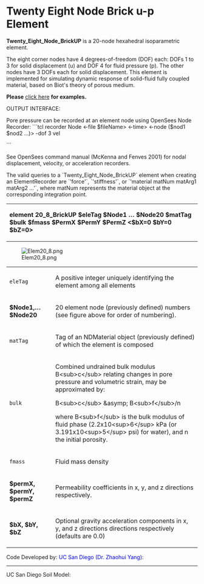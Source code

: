 # Twenty Eight Node Brick u-p Element

<p><strong>Twenty_Eight_Node_BrickUP</strong> is a 20-node hexahedral
isoparametric element.</p>
<p>The eight corner nodes have 4 degrees-of-freedom (DOF) each: DOFs 1
to 3 for solid displacement (u) and DOF 4 for fluid pressure (p). The
other nodes have 3 DOFs each for solid displacement. This element is
implemented for simulating dynamic response of solid-fluid fully coupled
material, based on Biot's theory of porous medium.</p>
<p><strong>Please</strong> <a
href="PressureDependMultiYield02-Example_3" title="wikilink"> click
here</a> <strong>for examples.</strong></p>

<p>OUTPUT INTERFACE:</p>
Pore pressure can be recorded at an element node using OpenSees Node
Recorder:
```tcl
recorder Node &lt;-file $fileName&gt; &lt;-time&gt; &lt;-node ($nod1 $nod2 …)&gt; -dof 3 vel</strong></p>
```

<p>See OpenSees command manual (McKenna and Fenves 2001) for nodal
displacement, velocity, or acceleration recorders.</p>
<p>The valid queries to a `Twenty_Eight_Node_BrickUP` element when
creating an ElementRecorder are `'force'`, `'stiffness'`, or `'material
matNum matArg1 matArg2 ...'`, where matNum represents the material object
at the corresponding integration point.

<table>
<tbody>
<tr class="odd">
<td><p><strong>element 20_8_BrickUP $eleTag $Node1 … $Node20 $matTag
$bulk $fmass $PermX $PermY $PermZ &lt;$bX=0 $bY=0
$bZ=0&gt;</strong></p></td>
</tr>
</tbody>
</table>
<figure>
<img src="/OpenSeesRT/contrib/static/Elem20_8.png" title="Elem20_8.png" alt="Elem20_8.png" />
<figcaption aria-hidden="true">Elem20_8.png</figcaption>
</figure>
<table>
<tbody>
<tr class="odd">
<td><code class="parameter-table-variable">eleTag</code></td>
<td><p>A positive integer uniquely identifying the element among all
elements</p></td>
</tr>
<tr class="even">
<td><p><strong>$Node1,… $Node20</strong></p></td>
<td><p>20 element node (previously defined) numbers (see figure above
for order of numbering).</p></td>
</tr>
<tr class="odd">
<td><code class="parameter-table-variable">matTag</code></td>
<td><p>Tag of an NDMaterial object (previously defined) of which the
element is composed</p></td>
</tr>
<tr class="even">
<td><code class="parameter-table-variable">bulk</code></td>
<td><p>Combined undrained bulk modulus B&lt;sub&gt;c&lt;/sub&gt;
relating changes in pore pressure and volumetric strain, may be
approximated by:</p>
<p>B&lt;sub&gt;c&lt;/sub&gt; &amp;asymp; B&lt;sub&gt;f&lt;/sub&gt;/n</p>
<p>where B&lt;sub&gt;f&lt;/sub&gt; is the bulk modulus of fluid phase
(2.2x10&lt;sup&gt;6&lt;/sup&gt; kPa (or 3.191x10&lt;sup&gt;5&lt;/sup&gt;
psi) for water), and n the initial porosity.</p></td>
</tr>
<tr class="odd">
<td><code class="parameter-table-variable">fmass</code></td>
<td><p>Fluid mass density</p></td>
</tr>
<tr class="even">
<td><p><strong>$permX, $permY, $permZ</strong></p></td>
<td><p>Permeability coefficients in x, y, and z directions
respectively.</p></td>
</tr>
<tr class="odd">
<td><p><strong>$bX, $bY, $bZ</strong></p></td>
<td><p>Optional gravity acceleration components in x, y, and z
directions directions respectively (defaults are 0.0)</p></td>
</tr>
</tbody>
</table>
<p>Code Developed by: <span style="color:blue"> UC San Diego (Dr.
Zhaohui Yang)</span>:</p>
<hr />
<p>UC San Diego Soil Model: </p>
